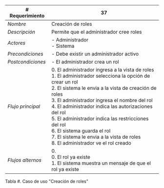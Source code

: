 |# Requerimiento|37 |
|-|-|
| *Nombre*|Creación de roles
| *Descripción*| Permite que el administrador cree roles |
|*Actores*| - Administrador<br> - Sistema
|*Precondiciones*| - Debe existir un administrador activo
|*Postcondiciones*| - El administrador crea un rol
|*Flujo principal*|0.  El administrador ingresa a la vista de roles<br>1.  El administrador selecciona la opción de crear un rol<br>2.  El sistema le envia a la vista de creación de roles<br>3.  El administrador ingresa el nombre del rol<br>4.  El administrador indica las autorizaciones del rol<br>5.  El administrador indica las restricciones del rol<br>6.  El sistema guarda el rol<br>7.  El sistema le envia a la vista de roles<br>8.  El administrador ve el rol creado
|*Flujos alternos*|0. <br> 0. El rol ya existe<br>1. El sistema muestra un mensaje de que el rol ya existe

Tabla #. Caso de uso "Creación de roles"
